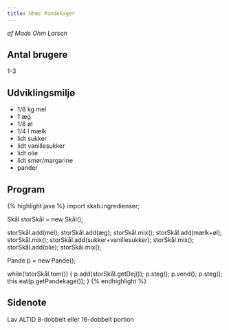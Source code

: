 ```yaml
---
title: Ohms Pandekager
---
```

*af Mads Ohm Larsen*

Antal brugere
-------------
1-3

Udviklingsmiljø
---------------
 * 1/8 kg mel
 * 1 æg
 * 1/8 øl
 * 1/4 l mælk
 * lidt sukker
 * lidt vanillesukker
 * lidt olie
 * lidt smør/margarine
 * pander

Program
-------

{% highlight java %}
import skab.ingredienser;

Skål storSkål = new Skål();

storSkål.add(mel);
storSkål.add(æg);
storSkål.mix();
storSkål.add(mælk+øl);
storSkål.mix();
storSkål.add(sukker+vanillesukker);
storSkål.mix();
storSkål.add(olie);
storSkål.mix();

Pande p = new Pande();

while(!storSkål.tom()) {
  p.add(storSkål.getDej());
  p.steg();
  p.vend();
  p.steg();
  this.eat(p.getPandekage());
}
{% endhighlight %}

Sidenote
--------
Lav ALTID 8-dobbelt eller 16-dobbelt portion

